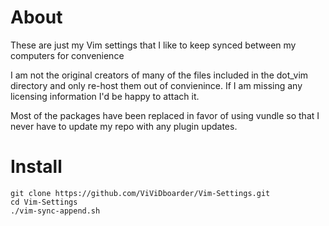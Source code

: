 About
====

These are just my Vim settings that I like to keep synced between my computers for convenience

I am not the original creators of many of the files included in the dot_vim directory and only re-host them out of convienince. If I am missing any licensing information I'd be happy to attach it.

Most of the packages have been replaced in favor of using vundle so that I never have to update my repo with any plugin updates.

Install
=======

    git clone https://github.com/ViViDboarder/Vim-Settings.git
    cd Vim-Settings
    ./vim-sync-append.sh


